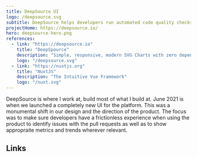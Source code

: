 ```yaml
---
title: DeepSource UI
logo: /deepsource.svg
subtitle: DeepSource helps developers run automated code quality checks on their projects.
projectHome: https://deepsource.io/
hero: deepsource-hero.png
references:
  - link: "https://deepsource.io"
    title: "DeepSpource"
    description: "Simple, responsive, modern SVG Charts with zero dependencies "
    logo: "/deepsource.svg"
  - link: "https://nuxtjs.org"
    title: "NuxtJS"
    description: "The Intuitive Vue Framework"
    logo: "/nuxt.svg"
---
```


DeepSource is where I work at, build most of what I build at. June 2021 is when we launched a completely new UI for the platform. This was a monumental shift in our design and the direction of the product. The focus was to make sure developers have a frictionless experience when using the product to identify issues with the pull requests as well as to show appropraite metrics and trends wherever relevant.

## Links

<reference-card :references="references"></reference-card>
